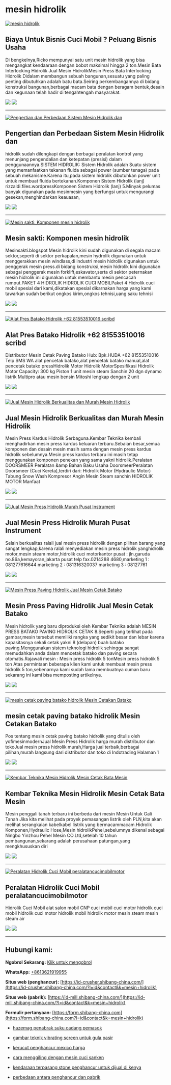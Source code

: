 # mesin hidrolik

<a href="https://swt.shibang-china.com/?l=id&img&k=mesin+hidrolik" target="_blank">![mesin hidrolik](http://static.shibang-china.com/all-800x300/370.jpg)</a>

## Biaya Untuk Bisnis Cuci Mobil ? Peluang Bisnis Usaha
Di bengkelnya,Ricko mempunyai satu unit mesin hidrolik yang bisa mengangkat kendaaraan dengan bobot maksimal hingga 2 ton.Mesin Bata Interlocking Hidrolik Jual Mesin HidrolikMesin Press Bata Interlocking Hidrolik Didalam membangun sebuah bangunan,sesuatu yang paling penting dibutuhkan adalah batu bata.Seiring perkembangannya di bidang konstruksi bangunan,berbagai macam bata dengan beragam bentuk,desain dan kegunaan telah hadir di tengahtengah masyarakat.


<a href="https://whatsapp.shibangsoft.com/WhatsApp.php" target="_blank" title="WhatsApp">![](http://static.shibang-china.com/icon/whatsapp.png)</a> <a href="https://swt.shibang-china.com/?l=id&icon&k=mesin+hidrolik" target="_blank">![](http://static.shibang-china.com/icon/chat-id.png)</a>

---

<a href="https://swt.shibang-china.com/?l=id&img&k=mesin+hidrolik" target="_blank">![Pengertian dan Perbedaan Sistem Mesin Hidrolik dan](http://static.shibang-china.com/all-800x300/219.jpg)</a>

## Pengertian dan Perbedaan Sistem Mesin Hidrolik dan
hidrolik sudah dilengkapi dengan berbagai peralatan kontrol yang menunjang pengendalian dan ketepatan (presisi) dalam penggunaannya.SISTEM HIDROLIK: Sistem Hidrolik adalah Suatu sistem yang memanfaatkan tekanan fluida sebagai power (sumber tenaga) pada sebuah mekanisme.Karena itu,pada sistem hidrolik dibutuhkan power unit untuk membuat fluida bertekanan.Komponen Sistem Hidrolik (lanj) rizzaldi.files.wordpressKomponen Sistem Hidrolik (lanj) 5.Minyak pelumas banyak digunakan pada mesinmesin yang berfungsi untuk mengurangi gesekan,menghindarkan keauasan,


<a href="https://whatsapp.shibangsoft.com/WhatsApp.php" target="_blank" title="WhatsApp">![](http://static.shibang-china.com/icon/whatsapp.png)</a> <a href="https://swt.shibang-china.com/?l=id&icon&k=mesin+hidrolik" target="_blank">![](http://static.shibang-china.com/icon/chat-id.png)</a>

---

<a href="https://swt.shibang-china.com/?l=id&img&k=mesin+hidrolik" target="_blank">![Mesin sakti: Komponen mesin hidrolik](http://static.shibang-china.com/all-800x300/564.jpg)</a>

## Mesin sakti: Komponen mesin hidrolik
Mesinsakti.blogspot Mesin hidrolik kini sudah digunakan di segala macam sektor,seperti di sektor perkapalan,mesin hydrolik digunakan untuk menggerakkan mesin windlass,di industri mesin hidrolik digunakan untuk penggerak mesin press.di bidang konstruksi,mesin hidrolik kini digunakan sebagai penggerak mesin forklift,eskavator,serta di sektor peternakan mesin hidrolik ini digunakan untuk membantu mesin pencacah rumput.PAKET 4 HIDROLIK HIDROLIK CUCI MOBILPaket 4 Hidrolik cuci mobil spesial dari kami,dikatakan spesial dikarnakan harga yang kami tawarkan sudah berikut ongkos kirim,ongkos tehnisi,uang saku tehnisi


<a href="https://whatsapp.shibangsoft.com/WhatsApp.php" target="_blank" title="WhatsApp">![](http://static.shibang-china.com/icon/whatsapp.png)</a> <a href="https://swt.shibang-china.com/?l=id&icon&k=mesin+hidrolik" target="_blank">![](http://static.shibang-china.com/icon/chat-id.png)</a>

---

<a href="https://swt.shibang-china.com/?l=id&img&k=mesin+hidrolik" target="_blank">![Alat Pres Batako Hidrolik +62 81553510016 scribd](http://static.shibang-china.com/all-800x300/583.jpg)</a>

## Alat Pres Batako Hidrolik +62 81553510016 scribd
Distributor Mesin Cetak Paving Batako Hub: Bpk.HUDA +62 81553510016 Telp SMS WA alat pencetak batako,alat pencetak batako manual,alat pencetak batako pressHidrolik Motor Hidrolik MotorSpesifikasi Hidrolik Motor Capacity: 300 kg Piston 1 unit mesin steam Sanchin 20 dgn dynamo listrik Multipro atau mesin bensin Mitoshi lengkap dengan 2 unit


<a href="https://whatsapp.shibangsoft.com/WhatsApp.php" target="_blank" title="WhatsApp">![](http://static.shibang-china.com/icon/whatsapp.png)</a> <a href="https://swt.shibang-china.com/?l=id&icon&k=mesin+hidrolik" target="_blank">![](http://static.shibang-china.com/icon/chat-id.png)</a>

---

<a href="https://swt.shibang-china.com/?l=id&img&k=mesin+hidrolik" target="_blank">![Jual Mesin Hidrolik Berkualitas dan Murah Mesin Hidrolik](http://static.shibang-china.com/all-800x300/889.jpg)</a>

## Jual Mesin Hidrolik Berkualitas dan Murah Mesin Hidrolik
Mesin Press Kardus Hidrolik Serbaguna.Kembar Teknika kembali menghadirkan mesin press kardus keluaran terbaru.Sebaian besar,semua komponen dan desain mesin masih sama dengan mesin press kardus hidrolik sebelumnya.Mesin press kardus terbaru ini masih tetap menggunakan komponen penekan yang sama yakni hidrolik.Peralatan DOORSMEER Peralatan &amp Bahan Baku Usaha DoorsmeerPeralatan Doorsmeer (Cuci Kereta),terdiri dari: Hidrolik Motor (Hydraulic Motor) Tabung Snow Wash Kompresor Angin Mesin Steam sanchin HIDROLIK MOTOR Manfaat


<a href="https://whatsapp.shibangsoft.com/WhatsApp.php" target="_blank" title="WhatsApp">![](http://static.shibang-china.com/icon/whatsapp.png)</a> <a href="https://swt.shibang-china.com/?l=id&icon&k=mesin+hidrolik" target="_blank">![](http://static.shibang-china.com/icon/chat-id.png)</a>

---

<a href="https://swt.shibang-china.com/?l=id&img&k=mesin+hidrolik" target="_blank">![Jual Mesin Press Hidrolik Murah Pusat Instrument](http://static.shibang-china.com/all-800x300/560.jpg)</a>

## Jual Mesin Press Hidrolik Murah Pusat Instrument
Selain berkualitas ralali jual mesin press hidrolik dengan pilihan barang yang sangat lengkap,karena ralali menyediakan mesin press hidrolik yanghidrolik motor,mesin steam motor,hidrolik cuci motorkantor pusat : jln.garuda no.86a,kemayoran,jakarta pusat telp fax.0214288 4680,marketing 1 : 081277616644 marketing 2 : 081316320037 marketing 3 : 08127761


<a href="https://whatsapp.shibangsoft.com/WhatsApp.php" target="_blank" title="WhatsApp">![](http://static.shibang-china.com/icon/whatsapp.png)</a> <a href="https://swt.shibang-china.com/?l=id&icon&k=mesin+hidrolik" target="_blank">![](http://static.shibang-china.com/icon/chat-id.png)</a>

---

<a href="https://swt.shibang-china.com/?l=id&img&k=mesin+hidrolik" target="_blank">![Mesin Press Paving Hidrolik Jual Mesin Cetak Batako](http://static.shibang-china.com/all-800x300/613.jpg)</a>

## Mesin Press Paving Hidrolik Jual Mesin Cetak Batako
Mesin hidrolik yang baru diproduksi oleh Kembar Teknika adalah MESIN PRESS BATAKO PAVING HIDROLIK CETAK 8.Seperti yang terlihat pada gambar,mesin tersebut memiliki rangka yang sedikit besar dan lebar karena kapasitasnya sekali cetak yakni 8 (delapan) buah batako paving.Menggunakan sistem teknologi hidrolik sehingga sangat memudahkan anda dalam mencetak batako dan paving secara otomatis.Rajawali mesin : Mesin press hidrolik 5 tonMesin press hidrolik 5 ton Atas permintaan beberapa klien kami untuk membuat mesin press hidrolik 5 ton,sebenarnya kami sudah lama membuatnya cuman baru sekarang ini kami bisa memposting artikelnya.


<a href="https://whatsapp.shibangsoft.com/WhatsApp.php" target="_blank" title="WhatsApp">![](http://static.shibang-china.com/icon/whatsapp.png)</a> <a href="https://swt.shibang-china.com/?l=id&icon&k=mesin+hidrolik" target="_blank">![](http://static.shibang-china.com/icon/chat-id.png)</a>

---

<a href="https://swt.shibang-china.com/?l=id&img&k=mesin+hidrolik" target="_blank">![mesin cetak paving batako hidrolik Mesin Cetakan Batako](http://static.shibang-china.com/all-800x300/1406.jpg)</a>

## mesin cetak paving batako hidrolik Mesin Cetakan Batako
Pos tentang mesin cetak paving batako hidrolik yang ditulis oleh yofimesinmodernJual Mesin Press Hidrolik harga murah distributor dan tokoJual mesin press hidrolik murah,Harga jual terbaik,berbagai pilihan,murah langsung dari distributor dan toko di Indotrading Halaman 1


<a href="https://whatsapp.shibangsoft.com/WhatsApp.php" target="_blank" title="WhatsApp">![](http://static.shibang-china.com/icon/whatsapp.png)</a> <a href="https://swt.shibang-china.com/?l=id&icon&k=mesin+hidrolik" target="_blank">![](http://static.shibang-china.com/icon/chat-id.png)</a>

---

<a href="https://swt.shibang-china.com/?l=id&img&k=mesin+hidrolik" target="_blank">![Kembar Teknika Mesin Hidrolik Mesin Cetak Bata Mesin](http://static.shibang-china.com/all-800x300/1090.jpg)</a>

## Kembar Teknika Mesin Hidrolik Mesin Cetak Bata Mesin
Mesin penggali tanah terbaru ini berbeda dari mesin Mesin Untuk Gali Tanah Jika kita melihat pada proyek pemasangan listrik oleh PLN,kita akan melihat serangkaian kabelkabel listrik yang bermacammacam.Hidrolik Komponen,Hydraulic Hose,Mesin hidrolikPehel,sebelumnya dikenal sebagai Ningbo Yinzhou Pehel Mesin CO.Ltd,setelah 10 tahun pembangunan,sekarang adalah perusahaan patungan,yang mengkhususkan diri


<a href="https://whatsapp.shibangsoft.com/WhatsApp.php" target="_blank" title="WhatsApp">![](http://static.shibang-china.com/icon/whatsapp.png)</a> <a href="https://swt.shibang-china.com/?l=id&icon&k=mesin+hidrolik" target="_blank">![](http://static.shibang-china.com/icon/chat-id.png)</a>

---

<a href="https://swt.shibang-china.com/?l=id&img&k=mesin+hidrolik" target="_blank">![Peralatan Hidrolik Cuci Mobil peralatancucimobilmotor](http://static.shibang-china.com/all-800x300/685.jpg)</a>

## Peralatan Hidrolik Cuci Mobil peralatancucimobilmotor
Hidrolik Cuci Mobil alat salon mobil CNP cuci mobil cuci motor hidrolik cuci mobil hidrolik cuci motor hidrolik mobil hidrolik motor mesin steam mesin steam air

<a href="https://whatsapp.shibangsoft.com/WhatsApp.php" target="_blank" title="WhatsApp">![](http://static.shibang-china.com/icon/whatsapp.png)</a> <a href="https://swt.shibang-china.com/?l=id&icon&k=mesin+hidrolik" target="_blank">![](http://static.shibang-china.com/icon/chat-id.png)</a>

---
## Hubungi kami:

**Ngobrol Sekarang:** [Klik untuk mengobrol](https://swt.shibang-china.com?l=id&contact&k=mesin+hidrolik)

**WhatsApp:**  [+8613621919955](https://whatsapp.shibangsoft.com/WhatsApp.php)

**Situs web (penghancur):** [https://id-crusher.shibang-china.com/](https://id-crusher.shibang-china.com/?l=id&contact&k=mesin+hidrolik)

**Situs web (pabrik):** [https://id-mill.shibang-china.com/](https://id-mill.shibang-china.com/?l=id&contact&k=mesin+hidrolik)

**Formulir pertanyaan:** [https://form.shibang-china.com](https://form.shibang-china.com?l=id&contact&k=mesin+hidrolik)

* [hazemag penabrak suku cadang pemasok](../36/hazemag%20penabrak%20suku%20cadang%20pemasok.md)

* [gambar teknik vibrating screen untuk gula pasir](../32/gambar%20teknik%20vibrating%20screen%20untuk%20gula%20pasir.md)

* [kerucut penghancur mexico harga](../34/kerucut%20penghancur%20mexico%20harga.md)

* [cara menggiling dengan mesin cuci sanken](../39/cara%20menggiling%20dengan%20mesin%20cuci%20sanken.md)

* [kendaraan terpasang stone penghancur untuk dijual di kenya](../32/kendaraan%20terpasang%20stone%20penghancur%20untuk%20dijual%20di%20kenya.md)

* [perbedaan antara penghancur dan pabrik](../38/perbedaan%20antara%20penghancur%20dan%20pabrik.md)